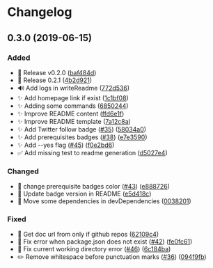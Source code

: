 # Changelog

<a name="0.3.0"></a>
## 0.3.0 (2019-06-15)

### Added

- 🔖 Release v0.2.0 ([baf484d](https://github.com/kefranabg/readme-md-generator/commit/baf484d203db37dbb6d7685db61f356095da5f56))
- 🔖 Release 0.2.1 ([4b2d921](https://github.com/kefranabg/readme-md-generator/commit/4b2d9214e5169d7d593ac3c36bc529c7dd2c2ab8))
- 🔊 Add logs in writeReadme ([772d536](https://github.com/kefranabg/readme-md-generator/commit/772d536a99fea4d0a8024fedb02664ae3a968351))
- ✨ Add homepage link if exist ([1c1bf08](https://github.com/kefranabg/readme-md-generator/commit/1c1bf08b29ef16a677114d74eb145d3a83f3c35a))
- ✨ Adding some commands ([6850244](https://github.com/kefranabg/readme-md-generator/commit/685024493f8670559df643b551f383b9cbf434b0))
- ✨ Improve README content ([ffd6e1f](https://github.com/kefranabg/readme-md-generator/commit/ffd6e1f9653c31168bf025e797e05951bc9ab15a))
- ✨ Improve README template ([7a12c8a](https://github.com/kefranabg/readme-md-generator/commit/7a12c8a687f50da7fee1c2b2352363f3abf1e71f))
- ✨ Add Twitter follow badge ([#35](https://github.com/kefranabg/readme-md-generator/issues/35)) ([58034a0](https://github.com/kefranabg/readme-md-generator/commit/58034a00bfdf6ea50e4ffabdd39657dfce317fee))
- ✨ Add prerequisites badges ([#38](https://github.com/kefranabg/readme-md-generator/issues/38)) ([e7e3590](https://github.com/kefranabg/readme-md-generator/commit/e7e3590023027f80acde722aa91824d9bc3d0b26))
- ✨ Add --yes flag ([#45](https://github.com/kefranabg/readme-md-generator/issues/45)) ([f0e2bd6](https://github.com/kefranabg/readme-md-generator/commit/f0e2bd6aaa0ed7b47843482046d4c443db5643c7))
- ✅ Add missing test to readme generation ([d5027e4](https://github.com/kefranabg/readme-md-generator/commit/d5027e4d0e0d31e9059729e208e20908b299f040))

### Changed

- 💄 change prerequisite badges color ([#43](https://github.com/kefranabg/readme-md-generator/issues/43)) ([e888726](https://github.com/kefranabg/readme-md-generator/commit/e888726b471a28265ed689786f85c8618b9af957))
- 💬 Update badge version in README ([e5d418c](https://github.com/kefranabg/readme-md-generator/commit/e5d418c2b3b7e6fcbb2e5631adb70b51c2b82843))
- 🔧 Move some dependencies in devDependencies ([0038201](https://github.com/kefranabg/readme-md-generator/commit/0038201ec94f1d31b3473948cdfd9f950466d4ad))

### Fixed

- 🐛 Get doc url from only if github repos ([62109c4](https://github.com/kefranabg/readme-md-generator/commit/62109c4b315613100b7adf9b9714b5a7e6c00b31))
- 🐛 Fix error when package.json does not exist ([#42](https://github.com/kefranabg/readme-md-generator/issues/42)) ([fe0fc61](https://github.com/kefranabg/readme-md-generator/commit/fe0fc61e4664baf457e1d6f4a35e50e8cd325c10))
- 🐛 Fix current working directory error ([#46](https://github.com/kefranabg/readme-md-generator/issues/46)) ([6c184ba](https://github.com/kefranabg/readme-md-generator/commit/6c184ba009cfafb25adb1ff7ba6e1c4570de7503))
- ✏️ Remove whitespace before punctuation marks ([#36](https://github.com/kefranabg/readme-md-generator/issues/36)) ([094f9fb](https://github.com/kefranabg/readme-md-generator/commit/094f9fb5e7ebe6cc9001d1fe54cd9be0362730bd))


